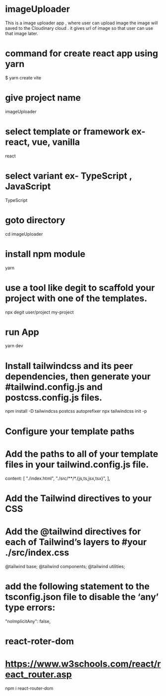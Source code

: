 # imageUploader
This is a image uploader app , where user can upload image the image will saved to the Cloudinary cloud . 
it gives url of image so that user can use that image later.




# command for create react app using yarn
$ yarn create vite

# give project name
imageUploader

# select template or framework ex- react, vue, vanilla 
react

# select variant ex- TypeScript , JavaScript
TypeScript

# goto directory
cd imageUploader

# install npm module  
yarn

# use a tool like degit to scaffold your project with one of the templates.
npx degit user/project my-project

# run App
yarn dev

# Install tailwindcss and its peer dependencies, then generate your #tailwind.config.js and postcss.config.js files.
npm install -D tailwindcss postcss autoprefixer
npx tailwindcss init -p


# Configure your template paths
# Add the paths to all of your template files in your tailwind.config.js file.

content: [
    "./index.html",
    "./src/**/*.{js,ts,jsx,tsx}",
  ],

# Add the Tailwind directives to your CSS
# Add the @tailwind directives for each of Tailwind’s layers to #your ./src/index.css

@tailwind base;
@tailwind components;
@tailwind utilities;

# add the following statement to the tsconfig.json file to disable the ‘any’ type errors:
"noImplicitAny": false,



# react-roter-dom
# https://www.w3schools.com/react/react_router.asp
npm i react-router-dom




